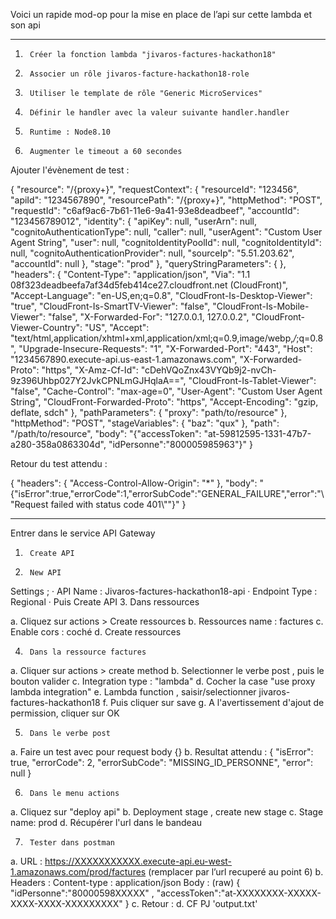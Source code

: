 Voici un rapide mod-op pour la mise en place de l’api sur cette lambda et son api
 
---
 
1.      Créer la fonction lambda "jivaros-factures-hackathon18"
2.      Associer un rôle jivaros-facture-hackathon18-role
3.      Utiliser le template de rôle "Generic MicroServices"
4.      Définir le handler avec la valeur suivante handler.handler
5.      Runtime : Node8.10
6.      Augmenter le timeout a 60 secondes
 
 
Ajouter l'évènement de test :
 
{
  "resource": "/{proxy+}",
  "requestContext": {
    "resourceId": "123456",
    "apiId": "1234567890",
    "resourcePath": "/{proxy+}",
    "httpMethod": "POST",
    "requestId": "c6af9ac6-7b61-11e6-9a41-93e8deadbeef",
    "accountId": "123456789012",
    "identity": {
      "apiKey": null,
      "userArn": null,
      "cognitoAuthenticationType": null,
      "caller": null,
      "userAgent": "Custom User Agent String",
      "user": null,
      "cognitoIdentityPoolId": null,
      "cognitoIdentityId": null,
      "cognitoAuthenticationProvider": null,
      "sourceIp": "5.51.203.62",
      "accountId": null
    },
    "stage": "prod"
  },
  "queryStringParameters": {
      },
  "headers": {
    "Content-Type": "application/json",
    "Via": "1.1 08f323deadbeefa7af34d5feb414ce27.cloudfront.net (CloudFront)",
    "Accept-Language": "en-US,en;q=0.8",
    "CloudFront-Is-Desktop-Viewer": "true",
    "CloudFront-Is-SmartTV-Viewer": "false",
    "CloudFront-Is-Mobile-Viewer": "false",
    "X-Forwarded-For": "127.0.0.1, 127.0.0.2",
    "CloudFront-Viewer-Country": "US",
    "Accept": "text/html,application/xhtml+xml,application/xml;q=0.9,image/webp,*/*;q=0.8",
    "Upgrade-Insecure-Requests": "1",
    "X-Forwarded-Port": "443",
    "Host": "1234567890.execute-api.us-east-1.amazonaws.com",
    "X-Forwarded-Proto": "https",
    "X-Amz-Cf-Id": "cDehVQoZnx43VYQb9j2-nvCh-9z396Uhbp027Y2JvkCPNLmGJHqlaA==",
    "CloudFront-Is-Tablet-Viewer": "false",
    "Cache-Control": "max-age=0",
    "User-Agent": "Custom User Agent String",
    "CloudFront-Forwarded-Proto": "https",
    "Accept-Encoding": "gzip, deflate, sdch"
  },
  "pathParameters": {
    "proxy": "path/to/resource"
  },
  "httpMethod": "POST",
  "stageVariables": {
    "baz": "qux"
  },
  "path": "/path/to/resource",
  "body": "{\"accessToken\": \"at-59812595-1331-47b7-a280-358a0863304d\", \"idPersonne\":\"800005985963\"}"
}
 
Retour du test attendu :
 
{
  "headers": {
    "Access-Control-Allow-Origin": "*"
  },
  "body": "{\"isError\":true,\"errorCode\":1,\"errorSubCode\":\"GENERAL_FAILURE\",\"error\":\"\\\"Request failed with status code 401\\\"\"}"
}
 
 
---
Entrer dans le service API Gateway
 
1.      Create API
2.      New API

Settings ;
·         API Name : Jivaros-factures-hackathon18-api
·         Endpoint Type : Regional
·         Puis Create API
3.      Dans ressources

  a.      Cliquez sur actions > Create ressources
  b.      Ressources name : factures
  c.      Enable cors : coché
  d.      Create ressources
  
4.      Dans la ressource factures
  a.      Cliquer sur actions > create method
  b.      Selectionner le verbe post , puis le bouton valider
  c.       Integration type :  "lambda"
  d.      Cocher la case "use proxy lambda integration"
  e.      Lambda function , saisir/selectionner jivaros-factures-hackathon18
  f.        Puis cliquer sur save
  g.      A l'avertissement d'ajout de permission, cliquer sur OK
  
5.      Dans le verbe post
  a.      Faire un test avec pour request body {}
  b.      Resultat attendu :
          {
            "isError": true,
            "errorCode": 2,
            "errorSubCode": "MISSING_ID_PERSONNE",
            "error": null
          }
 
6.      Dans le menu actions
  a.      Cliquez sur "deploy api"
  b.      Deployment stage , create new stage
  c.      Stage name: prod
  d.      Récupérer l'url dans le bandeau
 
7.      Tester dans postman
  a.      URL :  https://XXXXXXXXXXX.execute-api.eu-west-1.amazonaws.com/prod/factures (remplacer par l’url recuperé au point 6)
  b.      Headers : Content-type : application/json
          Body : (raw)
          {
          "idPersonne":"80000598XXXXX"   ,
          "accessToken":"at-XXXXXXXX-XXXXX-XXXX-XXXX-XXXXXXXXX"
          }
  c.      Retour :
  d.     CF PJ 'output.txt'
 
 
